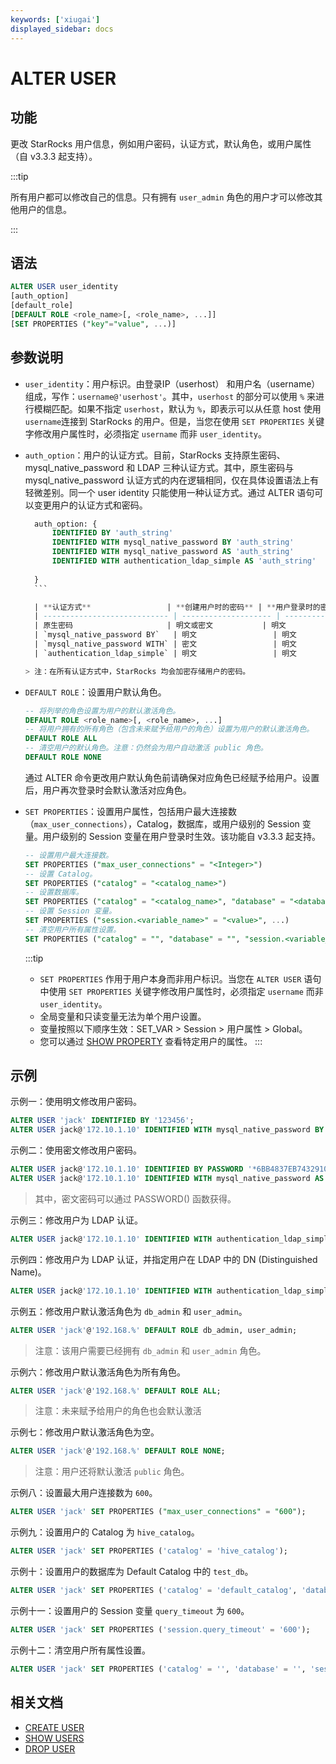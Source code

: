 ```yaml
---
keywords: ['xiugai'] 
displayed_sidebar: docs
---
```


# ALTER USER

## 功能

更改 StarRocks 用户信息，例如用户密码，认证方式，默认角色，或用户属性（自 v3.3.3 起支持）。

:::tip

所有用户都可以修改自己的信息。只有拥有 `user_admin` 角色的用户才可以修改其他用户的信息。

:::

## 语法

```SQL
ALTER USER user_identity 
[auth_option] 
[default_role] 
[DEFAULT ROLE <role_name>[, <role_name>, ...]]
[SET PROPERTIES ("key"="value", ...)]
```

## 参数说明

- `user_identity`：用户标识。由登录IP（userhost） 和用户名（username）组成，写作：`username@'userhost'`。其中，`userhost` 的部分可以使用 `%` 来进行模糊匹配。如果不指定 `userhost`，默认为 `%`，即表示可以从任意 host 使用`username`连接到 StarRocks 的用户。但是，当您在使用 `SET PROPERTIES` 关键字修改用户属性时，必须指定 `username` 而非 `user_identity`。

- `auth_option`：用户的认证方式。目前，StarRocks 支持原生密码、mysql_native_password 和 LDAP 三种认证方式。其中，原生密码与 mysql_native_password 认证方式的内在逻辑相同，仅在具体设置语法上有轻微差别。同一个 user identity 只能使用一种认证方式。通过 ALTER 语句可以变更用户的认证方式和密码。

    ```SQL
      auth_option: {
          IDENTIFIED BY 'auth_string'
          IDENTIFIED WITH mysql_native_password BY 'auth_string'
          IDENTIFIED WITH mysql_native_password AS 'auth_string'
          IDENTIFIED WITH authentication_ldap_simple AS 'auth_string'
          
      }
      ```

      | **认证方式**                 | **创建用户时的密码** | **用户登录时的密码** |
      | ---------------------------- | -------------------- | -------------------- |
      | 原生密码                     | 明文或密文           | 明文                 |
      | `mysql_native_password BY`   | 明文                 | 明文                 |
      | `mysql_native_password WITH` | 密文                 | 明文                 |
      | `authentication_ldap_simple` | 明文                 | 明文                 |

    > 注：在所有认证方式中，StarRocks 均会加密存储用户的密码。

- `DEFAULT ROLE`：设置用户默认角色。

    ```SQL
    -- 将列举的角色设置为用户的默认激活角色。
    DEFAULT ROLE <role_name>[, <role_name>, ...]
    -- 将用户拥有的所有角色（包含未来赋予给用户的角色）设置为用户的默认激活角色。
    DEFAULT ROLE ALL
    -- 清空用户的默认角色。注意：仍然会为用户自动激活 public 角色。
    DEFAULT ROLE NONE
    ```

    通过 ALTER 命令更改用户默认角色前请确保对应角色已经赋予给用户。设置后，用户再次登录时会默认激活对应角色。

- `SET PROPERTIES`：设置用户属性，包括用户最大连接数（`max_user_connections`），Catalog，数据库，或用户级别的 Session 变量。用户级别的 Session 变量在用户登录时生效。该功能自 v3.3.3 起支持。

  ```SQL
  -- 设置用户最大连接数。
  SET PROPERTIES ("max_user_connections" = "<Integer>")
  -- 设置 Catalog。
  SET PROPERTIES ("catalog" = "<catalog_name>")
  -- 设置数据库。
  SET PROPERTIES ("catalog" = "<catalog_name>", "database" = "<database_name>")
  -- 设置 Session 变量。
  SET PROPERTIES ("session.<variable_name>" = "<value>", ...)
  -- 清空用户所有属性设置。
  SET PROPERTIES ("catalog" = "", "database" = "", "session.<variable_name>" = "");
  ```

  :::tip
  - `SET PROPERTIES` 作用于用户本身而非用户标识。当您在 `ALTER USER` 语句中使用 `SET PROPERTIES` 关键字修改用户属性时，必须指定 `username` 而非 `user_identity`。
  - 全局变量和只读变量无法为单个用户设置。
  - 变量按照以下顺序生效：SET_VAR > Session > 用户属性 > Global。
  - 您可以通过 [SHOW PROPERTY](./SHOW_PROPERTY.md) 查看特定用户的属性。
  :::

## 示例

示例一：使用明文修改用户密码。

```SQL
ALTER USER 'jack' IDENTIFIED BY '123456';
ALTER USER jack@'172.10.1.10' IDENTIFIED WITH mysql_native_password BY '123456';
```

示例二：使用密文修改用户密码。

```SQL
ALTER USER jack@'172.10.1.10' IDENTIFIED BY PASSWORD '*6BB4837EB74329105EE4568DDA7DC67ED2CA2AD9';
ALTER USER jack@'172.10.1.10' IDENTIFIED WITH mysql_native_password AS '*6BB4837EB74329105EE4568DDA7DC67ED2CA2AD9';
```

> 其中，密文密码可以通过 PASSWORD() 函数获得。

示例三：修改用户为 LDAP 认证。

```SQL
ALTER USER jack@'172.10.1.10' IDENTIFIED WITH authentication_ldap_simple;
```

示例四：修改用户为 LDAP 认证，并指定用户在 LDAP 中的 DN (Distinguished Name)。

```SQL
ALTER USER jack@'172.10.1.10' IDENTIFIED WITH authentication_ldap_simple AS 'uid=jack,ou=company,dc=example,dc=com';
```

示例五：修改用户默认激活角色为 `db_admin` 和 `user_admin`。

```SQL
ALTER USER 'jack'@'192.168.%' DEFAULT ROLE db_admin, user_admin;
```

> 注意：该用户需要已经拥有 `db_admin` 和 `user_admin` 角色。

示例六：修改用户默认激活角色为所有角色。

```SQL
ALTER USER 'jack'@'192.168.%' DEFAULT ROLE ALL;
```

> 注意：未来赋予给用户的角色也会默认激活

示例七：修改用户默认激活角色为空。

```SQL
ALTER USER 'jack'@'192.168.%' DEFAULT ROLE NONE;
```

> 注意：用户还将默认激活 `public` 角色。

示例八：设置最大用户连接数为 `600`。

```SQL
ALTER USER 'jack' SET PROPERTIES ("max_user_connections" = "600");
```

示例九：设置用户的 Catalog 为 `hive_catalog`。

```SQL
ALTER USER 'jack' SET PROPERTIES ('catalog' = 'hive_catalog');
```

示例十：设置用户的数据库为 Default Catalog 中的 `test_db`。

```SQL
ALTER USER 'jack' SET PROPERTIES ('catalog' = 'default_catalog', 'database' = 'test_db');
```

示例十一：设置用户的 Session 变量 `query_timeout` 为 `600`。

```SQL
ALTER USER 'jack' SET PROPERTIES ('session.query_timeout' = '600');
```

示例十二：清空用户所有属性设置。

```SQL
ALTER USER 'jack' SET PROPERTIES ('catalog' = '', 'database' = '', 'session.query_timeout' = '');
```

## 相关文档

- [CREATE USER](CREATE_USER.md)
- [SHOW USERS](SHOW_USERS.md)
- [DROP USER](DROP_USER.md)
